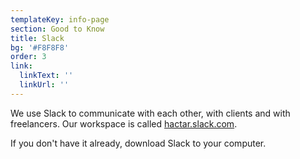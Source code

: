 ```yaml
---
templateKey: info-page
section: Good to Know
title: Slack
bg: '#F8F8F8'
order: 3
link:
  linkText: ''
  linkUrl: ''
---
```

We use Slack to communicate with each other, with clients and with freelancers. Our workspace is called [hactar.slack.com](hactar.slack.com).

If you don't have it already, download Slack to your computer.
